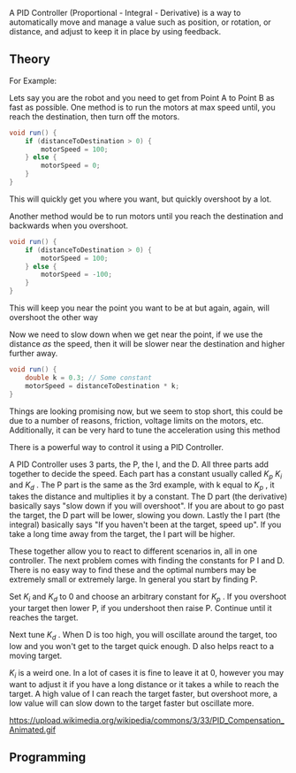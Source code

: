 A PID Controller (Proportional - Integral - Derivative) is a way to automatically move and manage a value such as position, or rotation, or distance, and adjust to keep it in place by using feedback.

## Theory

For Example:

Lets say you are the robot and you need to get from Point A to Point B as fast as possible. One method is to run the motors at max speed until, you reach the destination, then turn off the motors.

```java
void run() {
	if (distanceToDestination > 0) {
		motorSpeed = 100;
	} else {
		motorSpeed = 0;
	}
}
```

This will quickly get you where you want, but quickly overshoot by a lot. 

Another method would be to run motors until you reach the destination and backwards when you overshoot. 

```java
void run() {
	if (distanceToDestination > 0) {
		motorSpeed = 100;
	} else {
		motorSpeed = -100;
	}
}
```

This will keep you near the point you want to be at but again, again, will overshoot the other way

Now we need to slow down when we get near the point, if we use the distance *as* the speed, then it will be slower near the destination and higher further away. 

```java
void run() {
	double k = 0.3; // Some constant
	motorSpeed = distanceToDestination * k;
}
```

Things are looking promising now, but we seem to stop short, this could be due to a number of reasons, friction, voltage limits on the motors, etc. Additionally, it can be very hard to tune the acceleration using this method

There is a powerful way to control it using a PID Controller.

A PID Controller uses 3 parts, the P, the I, and the D. All three parts add together to decide the speed. Each part has a constant usually called $K_p$ $K_i$ and $K_d$ . The P part is the same as the 3rd example, with k equal to $K_p$ , it takes the distance and multiplies it by a constant. The D part (the derivative) basically says "slow down if you will overshoot". If you are about to go past the target, the D part will be lower, slowing you down. Lastly the I part (the integral) basically says "If you haven't been at the target, speed up". If you take a long time away from the target, the I part will be higher.

These together allow you to react to different scenarios in, all in one controller. The next problem comes with finding the constants for P I and D. There is no easy way to find these and the optimal numbers may be extremely small or extremely large. In general you start by finding P.

Set $K_i$ and $K_d$ to 0 and choose an arbitrary constant for $K_p$ . If you overshoot your target then lower P, if you undershoot then raise P. Continue until it reaches the target.

Next tune $K_d$ . When D is too high, you will oscillate around the target, too low and you won't get to the target quick enough. D also helps react to a moving target.

$K_i$ is a weird one. In a lot of cases it is fine to leave it at 0, however you may want to adjust it if you have a long distance or it takes a while to reach the target. A high value of I can reach the target faster, but overshoot more, a low value will can slow down to the target faster but oscillate more.






https://upload.wikimedia.org/wikipedia/commons/3/33/PID_Compensation_Animated.gif

## Programming